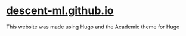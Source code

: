 # [descent-ml.github.io](https://descent-ml.github.io)

This website was made using Hugo and the Academic theme for Hugo


